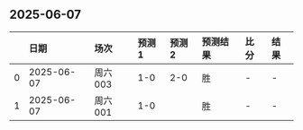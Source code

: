 

## 2025-06-07

|    | 日期         | 场次    | 预测1   | 预测2   | 预测结果   | 比分   | 结果   |
|---:|:-----------|:------|:------|:------|:-------|:-----|:-----|
|  0 | 2025-06-07 | 周六003 | 1-0   | 2-0   | 胜      | -    | -    |
|  1 | 2025-06-07 | 周六001 | 1-0   |       | 胜      | -    | -    |

